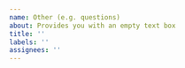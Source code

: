 ```yaml
---
name: Other (e.g. questions)
about: Provides you with an empty text box
title: ''
labels: ''
assignees: ''
---
```


